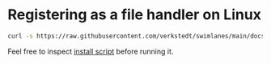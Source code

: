 Registering as a file handler on Linux
======================================

```bash
curl -s https://raw.githubusercontent.com/verkstedt/swimlanes/main/docs/linux/install.sh | sh -
```

Feel free to inspect [install script](./install.sh) before running it.
